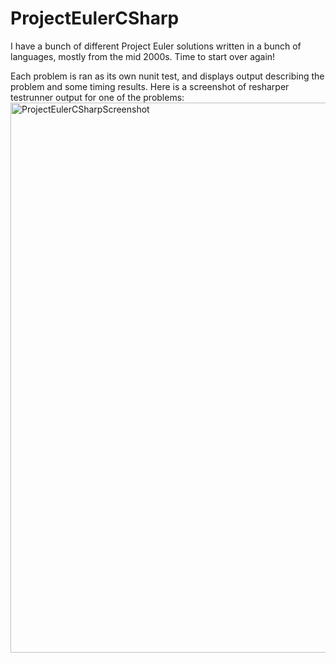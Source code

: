 # ProjectEulerCSharp
I have a bunch of different Project Euler solutions written in a bunch of languages, mostly from the mid 2000s. Time to start over again!

Each problem is ran as its own nunit test, and displays output describing the problem and some timing results. Here is a screenshot of resharper testrunner output for one of the problems:<img width="880" alt="ProjectEulerCSharpScreenshot" src="https://user-images.githubusercontent.com/22631908/128618415-c5b55087-dbe1-4984-a913-714d799c1099.png">


